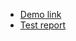- [Demo link](https://dmitryisemenov.github.io/layout_style-it-up/)
- [Test report](https://dmitryisemenov.github.io/layout_style-it-up/report/html_report/)
